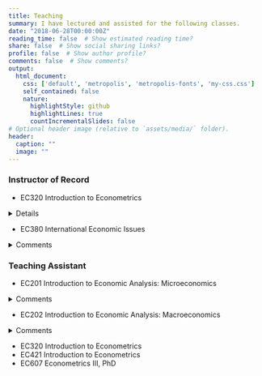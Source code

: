 ```yaml
---
title: Teaching
summary: I have lectured and assisted for the following classes.
date: "2018-06-28T00:00:00Z"
reading_time: false  # Show estimated reading time?
share: false  # Show social sharing links?
profile: false  # Show author profile?
comments: false  # Show comments?
output:
  html_document:
    css: ['default', 'metropolis', 'metropolis-fonts', 'my-css.css']
    self_contained: false
    nature:
      highlightStyle: github
      highlightLines: true
      countIncrementalSlides: false
# Optional header image (relative to `assets/media/` folder).
header:
  caption: ""
  image: ""
---
```


### Instructor of Record<br>

* EC320 Introduction to Econometrics
<details>
<font size= “3”>
  <summary>Comments</summary>
           <p></br>12/41 responses across two surveys. End of term comments included:
           
> *"Professor was extremely helpful and communicative throughout the entire term. Cared about students"*<br>

> *"This is by far the best class I've ever had. Please go into academe ... we need professors like you."*<br>
> *"Though I have criticisms of the course, I want to also acknowledge Philip's readiness to adapt to feedback from students. Following the midterm course evaluation, he made changes which positively impacted the class based on student suggestions. His willingness to listen to students and hear our concerns was beneficial, and I feel that it was a strength of his (along with individual support in course material)."*<br>

> *"The instructor is always more than willing to help with a problem no matter the question or time. That is incredibly important to my learning in this course."*<br>

> *"Instructor very helpful, always willing to communicate and help."*<br>

> *"It would be nice if course material better prepared us for problem sets/quizzes."*<br>

> *"The lectures could move quite a bit faster and cover more material."*<br>

> *"Lectures are taught too fast to write notes. Instructions for assignments are hard to interpret. Communication needs to be better with the lab assistant on teaching R."*<br>

> *"I have experienced a lot of accessibility problems in terms of technology with the course."*<br>

> *"I've never had an instructor before who coupled so well being incredibly kind and accessible and supportive with also challenging me to constantly keep working to improve--whether it's a better data cleaning strategy or piece of code or conceptual understanding (even if Mas-Colell is still beyond me). I learned more in this class than any other class that I've taken, all due to a combination of immense patience and high standards, which combined to both demand and facilitate high-quality work."*<br></p>
</font>
         </details>
         
* EC380 International Economic Issues
<details>
           <summary>Comments</summary>
           <p></br>Forthcoming. End of term comments included:</p>
         </details>
         
### Teaching Assistant<br>

* EC201 Introduction to Economic Analysis: Microeconomics
<details>
           <summary>Comments</summary>
           <p></br>16/77 responses across two surveys. End of term comments included:
           
> *"The GEs were awesome they really helped with my learning."*<br>

> *"Philip is a great guy and very willing to work with you if you ask."*<br>

> *"the GE would answer our questions very clearly"*<br>

> *"The GE clarified a lot of material that was covered in the lecture, and it was very helpful."*<br>

> *"It was helpful to clarify various topics with the GE about the lecture, making a stronger learning experience."*<br></p>
         </details>
* EC202 Introduction to Economic Analysis: Macroeconomics
<details>
           <summary>Comments</summary>
           <p></br>31/153 responses across two surveys. End of term comments included:

> *"Philip is the biggest reason I am changing to an economics major. He has been insightful and very kind."*<br>

> *"I like how they check if we are doing okay during each activity on the discussion sheets and tries to explain some concepts better if there is difficulty."*<br>

> *"Philip is very good at giving feedback and promoting learning through conversation."*<br>

> *"You're doing a great job, I love being in your class"*<br>

> *"This GE was very good at explaining tougher concepts, I always left class feeling confident."*<br>

> *"Philip described and explained all components for the class very well and was very helpful"*<br>

> *"Philip explained concepts really well and always walked around to ask if we needed help or had any questions throughout the discussion."*<br>

> *"The instructor is patient and answers every question I ask.*<br>

> *"This discussion section was very well structured, and everything else listed above, from my view didn’t need any improvement"*</p>
         </details>
* EC320 Introduction to Econometrics
* EC421 Introduction to Econometrics
* EC607 Econometrics III, PhD

